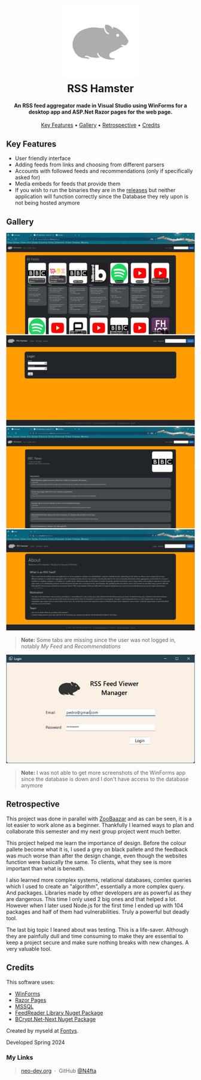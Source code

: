 <h1 align="center">
  <br>
  <img src="readme-images/hamster-logo.png" alt="" width="200">
  <br>
  RSS Hamster
  <br>
</h1>

<h4 align="center">An RSS feed aggregator made in Visual Studio using WinForms for a desktop app and ASP.Net Razor pages for the web page.</h4>

<!-- Horizontal short Menu (w\ Links) -->
<p align="center">
  <a href="#key-features">Key Features</a> •
  <a href="#gallery">Gallery</a> •
  <a href="#retrospective">Retrospective</a> •
  <a href="#credits">Credits</a>
</p>

## Key Features

- User friendly interface
- Adding feeds from links and choosing from different parsers
- Accounts with followed feeds and recommendations (only if specifically asked for)
- Media embeds for feeds that provide them
- If you wish to run the binaries they are in the [releases](https://github.com/N4fta/RSS-Hamster/releases) but neither application will function correctly since the Database they rely upon is not being hosted anymore

## Gallery

![screenshot](readme-images/AllFeeds.png)
![screenshot](readme-images/Login.png)
![screenshot](readme-images/FeedBBC.png)
![screenshot](readme-images/About.png)

> **Note:**
> Some tabs are missing since the user was not logged in, notably _My Feed_ and _Recommendations_

![screenshot](readme-images/WinForms.png)

> **Note:**
> I was not able to get more screenshots of the WinForms app since the database is down and I don't have access to the database anymore

## Retrospective

This project was done in parallel with [ZooBaazar](https://github.com/N4fta/ZooBaazar) and as can be seen, it is a lot easier to work alone as a beginner. Thankfully I learned ways to plan and collaborate this semester and my next group project went much better.

This project helped me learn the importance of design. Before the colour pallete become what it is, I used a grey on black pallete and the feedback was much worse than after the design change, even though the websites function were basically the same. To clients, what they see is more important than what is beneath.

I also learned more complex systems, relational databases, comlex queries which I used to create an "algorithm", essentially a more complex query. And packages. Libraries made by other developers are as powerful as they are dangerous. This time I only used 2 big ones and that helped a lot. However when I later used Node.js for the first time I ended up with 104 packages and half of them had vulnerabilities. Truly a powerful but deadly tool.

The last big topic I leaned about was testing. This is a life-saver. Although they are painfully dull and time consuming to make they are essential to keep a project secure and make sure nothing breaks with new changes. A very valuable tool.

## Credits

This software uses:

- [WinForms](https://learn.microsoft.com/en-us/dotnet/desktop/winforms/?view=netdesktop-9.0)
- [Razor Pages](https://learn.microsoft.com/en-us/aspnet/core/razor-pages/?view=aspnetcore-9.0)
- [MSSQL](https://www.microsoft.com/en-us/sql-server/sql-server-downloads)
- [FeedReader Library Nuget Package](https://github.com/arminreiter/FeedReader/)
- [BCrypt.Net-Next Nuget Package](https://www.nuget.org/packages/BCrypt.Net-Next/4.0.3?_src=template)

Created by myseld at [Fontys](https://www.fontys.nl/).

Developed Spring 2024

### My Links

> [neo-dev.org](https://neo-dev.org) &nbsp;&middot;&nbsp;
> GitHub [@N4fta](https://github.com/N4fta)
